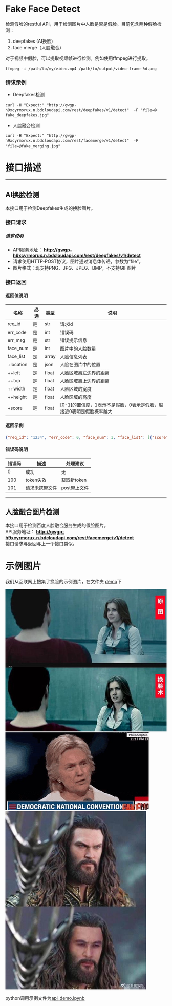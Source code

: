 Fake Face Detect
===
检测假脸的restful API，用于检测图片中人脸是否是假脸。目前包含两种假脸检测：     
1. deepfakes (AI换脸)  
2. face merge（人脸融合）     
    

对于视频中假脸，可以提取视频帧进行检测。例如使用ffmpeg进行提取。
```
ffmpeg -i /path/to/my/video.mp4 /path/to/output/video-frame-%d.png
```

### 请求示例

+ Deepfakes检测
```shell
curl -H "Expect:" "http://gwgp-h9xcyrmorux.n.bdcloudapi.com/rest/deepfakes/v1/detect"  -F "file=@ fake_deepfakes.jpg" 
```

+ 人脸融合检测
```shell
curl -H "Expect:" "http://gwgp-h9xcyrmorux.n.bdcloudapi.com/rest/facemerge/v1/detect"  -F "file=@fake_merging.jpg" 
```

# 接口描述
----
## AI换脸检测
本接口用于检测Deepfakes生成的换脸图片。

### 接口请求
##### 请求说明
+ API服务地址： **http://gwgp-h9xcyrmorux.n.bdcloudapi.com/rest/deepfakes/v1/detect**  
+ 请求使用HTTP-POST协议，图片通过消息体传递，参数为“file”。
+ 图片格式：现支持PNG、JPG、JPEG、BMP，不支持GIF图片

### 接口返回

#### 返回值说明       

名称 | 必选 | 类型| 说明
------------ | ------------- | ------------| ------------
req_id | 是  | str| 请求id
err_code | 是  | int| 错误码
err_msg | 是  | str| 错误提示信息
face_num | 是  | int| 图片中的人脸数量
face_list | 是  | array| 人脸信息列表
+location | 是  | json| 人脸在图片中的位置
++left | 是  | float| 人脸区域离左边界的距离
++top | 是  | float| 人脸区域离上边界的距离
++width | 是  | float| 人脸区域的宽度
++height | 是  | float| 人脸区域的高度
+score | 是  | float| [0-1]的置信度，1表示不是假脸，0表示是假脸，越接近0表明是假脸概率越大

#### 返回示例        
```json
{"req_id": "1234", "err_code": 0, "face_num": 1, "face_list": [{"score": "0.704", "location": {"width": 134.661116912961, "height": 164.4973850734532, "left": 323.52674858272076, "top": 45.93883013725281}},{"score": "0.940", "location": {"width": 98.42351754754782, "height": 124.57625658810139, "left": 89.07363281399012, "top": 72.44846796244383}}], "err_msg": "success"}

```
#### 错误码说明       

错误码 | 描述 | 处理建议
------------ | ------------- | ------------
0 | 成功 | 无
100 | token失效 | 获取新token
101 | 请求未携带文件 | post带上文件

---
## 人脸融合图片检测
本接口用于检测百度人脸融合服务生成的假脸图片。     
API服务地址： **http://gwgp-h9xcyrmorux.n.bdcloudapi.com/rest/facemerge/v1/detect**   
接口请求与返回与上一个接口类似。

# 示例图片

我们从互联网上搜集了换脸的示例图片，在文件夹 [demo](demo)下

![换脸示例1](demo/deepfake01.png)
![换脸示例2](demo/deepfake02.png)
![换脸示例3](demo/deepfake03.png)

python调用示例文件为[api_demo.ipynb](api_demo.ipynb)